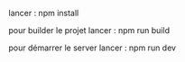 lancer : npm install

pour builder le projet lancer : npm run build

pour démarrer le server lancer : npm run dev 